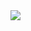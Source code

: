 <!-- ### Hi there 👋 -->
<div>
  <img src="https://readme-typing-svg.demolab.com/?font=Fira+Code&pause=1000&width=435&lines=console.log(%22Hello%2C%20World%22);%E6%97%A9%E7%82%B9%E7%9D%A1%E8%A7%89!&center=true&size=27" />
</div>
<!--
**suyuan0/suyuan0** is a ✨ _special_ ✨ repository because its `README.md` (this file) appears on your GitHub profile.

Here are some ideas to get you started:

- 🔭 I’m currently working on ...
- 🌱 I’m currently learning ...
- 👯 I’m looking to collaborate on ...
- 🤔 I’m looking for help with ...
- 💬 Ask me about ...
- 📫 How to reach me: ...
- 😄 Pronouns: ...
- ⚡ Fun fact: ...
-->
